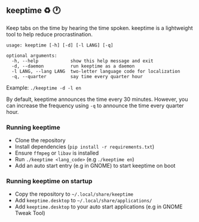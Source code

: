 ## keeptime :recycle: :clock1:
Keep tabs on the time by hearing the time spoken.
keeptime is a lightweight tool to help reduce procrastination.

```
usage: keeptime [-h] [-d] [-l LANG] [-q]

optional arguments:
  -h, --help            show this help message and exit
  -d, --daemon          run keeptime as a daemon
  -l LANG, --lang LANG  two-letter language code for localization
  -q, --quarter         say time every quarter hour
```


Example: `./keeptime -d -l en`

By default, keeptime announces the time every 30 minutes. However, you can increase the frequency using `-q` to announce the time every quarter hour.

### Running keeptime
 - Clone the repository
 - Install dependencies (`pip install -r requirements.txt`)
 - Ensure `ffmpeg` or `libav` is installed
 - Run `./keeptime <lang_code>` (e.g `./keeptime en`)
 - Add an auto start entry (e.g in GNOME) to start keeptime on boot

### Running keeptime on startup
 - Copy the repository to `~/.local/share/keeptime`
 - Add `keeptime.desktop` to `~/.local/share/applications/`
 - Add `keeptime.desktop` to your auto start applications (e.g in GNOME Tweak Tool)
